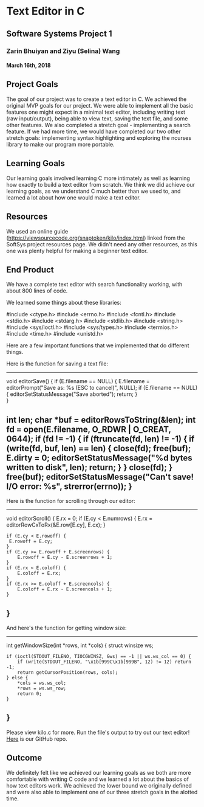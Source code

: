 # Text Editor in C
## Software Systems Project 1
### Zarin Bhuiyan and Ziyu (Selina) Wang
#### March 16th, 2018

## Project Goals

The goal of our project was to create a text editor in C. We achieved the original MVP goals for our project. We were able to implement all the basic features one might expect in a minimal text editor, including writing text (raw input/output), being able to view text, saving the text file, and some other features. We also completed a stretch goal - implementing a search feature. If we had more time, we would have completed our two other stretch goals: implementing syntax highlighting and exploring the ncurses library to make our program more portable.

## Learning Goals

Our learning goals involved learning C more intimately as well as learning how exactly to build a text editor from scratch. We think we did achieve our learning goals, as we understand C much better than we used to, and learned a lot about how one would make a text editor. 

## Resources

We used an online guide (https://viewsourcecode.org/snaptoken/kilo/index.html) linked from the SoftSys project resources page. We didn't need any other resources, as this one was plenty helpful for making a beginner text editor.

## End Product

We have a complete text editor with search functionality working, with about 800 lines of code. 

We learned some things about these libraries:

#include <ctype.h>
#include <errno.h>
#include <fcntl.h>
#include <stdio.h>
#include <stdarg.h>
#include <stdlib.h>
#include <string.h>
#include <sys/ioctl.h>
#include <sys/types.h>
#include <termios.h>
#include <time.h>
#include <unistd.h>

Here are a few important functions that we implemented that do different things.


Here is the function for saving a text file:

---
void editorSave() {
  if (E.filename == NULL) {
  	E.filename = editorPrompt("Save as: %s (ESC to cancel)", NULL);
    if (E.filename == NULL) {
      editorSetStatusMessage("Save aborted");
      return;
    }  
  }

  int len;
  char *buf = editorRowsToString(&len);
  int fd = open(E.filename, O_RDWR | O_CREAT, 0644);
  if (fd != -1) {
    if (ftruncate(fd, len) != -1) {
      if (write(fd, buf, len) == len) {
        close(fd);
        free(buf);
        E.dirty = 0;
        editorSetStatusMessage("%d bytes written to disk", len);
        return;
      }
    }
    close(fd);
  }
  free(buf);
  editorSetStatusMessage("Can't save! I/O error: %s", strerror(errno));
}
---


Here is the function for scrolling through our editor:

---
void editorScroll() {
	E.rx = 0;
	if (E.cy < E.numrows) {
		E.rx = editorRowCxToRx(&E.row[E.cy], E.cx);
	}

	if (E.cy < E.rowoff) {
     E.rowoff = E.cy;
  	}
  	if (E.cy >= E.rowoff + E.screenrows) {
    	E.rowoff = E.cy - E.screenrows + 1;
    }
	if (E.rx < E.coloff) {
		E.coloff = E.rx;
	}
	if (E.rx >= E.coloff + E.screencols) {
		E.coloff = E.rx - E.screencols + 1;
	}
}
---

And here's the function for getting window size:

---
int getWindowSize(int *rows, int *cols) {
	struct winsize ws;

	if (ioctl(STDOUT_FILENO, TIOCGWINSZ, &ws) == -1 || ws.ws_col == 0) {
	    if (write(STDOUT_FILENO, "\x1b[999C\x1b[999B", 12) != 12) return -1;
	    return getCursorPosition(rows, cols);
	} else {
		*cols = ws.ws_col;
		*rows = ws.ws_row;
		return 0;
	}
}
---

Please view kilo.c for more. Run the file's output to try out our text editor! [Here](https://github.com/SelinaWang/SoftSysZis) is our GitHub repo.



## Outcome

We definitely felt like we achieved our learning goals as we both are more comfortable with writing C code and we learned a lot about the basics of how text editors work. We achieved the lower bound we originally defined and were also able to implement one of our three stretch goals in the alotted time. 
